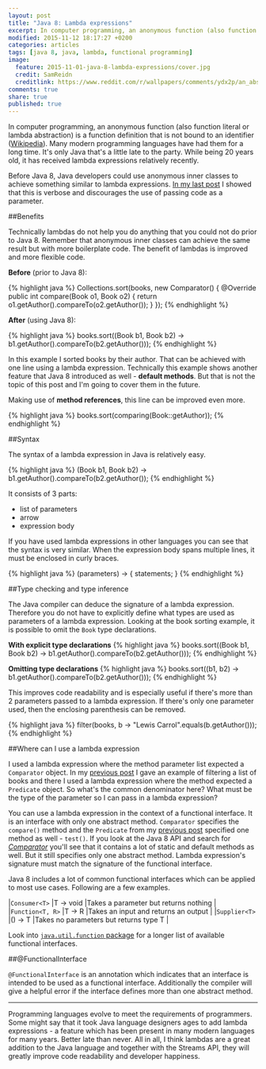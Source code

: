 ```yaml
---
layout: post
title: "Java 8: Lambda expressions"
excerpt: In computer programming, an anonymous function (also function literal or lambda abstraction) is a function definition that is not bound to an identifier.
modified: 2015-11-12 18:17:27 +0200
categories: articles
tags: [java 8, java, lambda, functional programming]
image:
  feature: 2015-11-01-java-8-lambda-expressions/cover.jpg
  credit: SamReidn
  creditlink: https://www.reddit.com/r/wallpapers/comments/ydx2p/an_abstract_lambda_wallpaper/
comments: true
share: true
published: true
---
```


In computer programming, an anonymous function (also function literal or lambda abstraction) is a function definition that is not bound to an identifier ([Wikipedia](https://en.wikipedia.org/wiki/Anonymous_function "Anonymous function")). Many modern programming languages have had them for a long time. It's only Java that's a little late to the party. While being 20 years old, it has received lambda expressions relatively recently.

Before Java 8, Java developers could use anonymous inner classes to achieve something similar to lambda expressions. [In my last post]({{site.url}}/articles/java-8-behavior-parameterization "Java 8: Behavior parameterization") I showed that this is verbose and discourages the use of passing code as a parameter.

##Benefits

Technically lambdas do not help you do anything that you could not do prior to Java 8. Remember that anonymous inner classes can achieve the same result but with more boilerplate code. The benefit of lambdas is improved and more flexible code.

**Before** (prior to Java 8):

{% highlight java %}
Collections.sort(books, new Comparator<Book>() {
    @Override
    public int compare(Book o1, Book o2) {
        return o1.getAuthor().compareTo(o2.getAuthor());
    }
});
{% endhighlight %}

**After** (using Java 8):

{% highlight java %}
books.sort((Book b1, Book b2) -> b1.getAuthor().compareTo(b2.getAuthor()));
{% endhighlight %}

In this example I sorted books by their author. That can be achieved with one line using a lambda expression. Technically this example shows another feature that Java 8 introduced as well - **default methods**. But that is not the topic of this post and I'm going to cover them in the future.

Making use of **method references**, this line can be improved even more.

{% highlight java %}
books.sort(comparing(Book::getAuthor));
{% endhighlight %}

##Syntax

The syntax of a lambda expression in Java is relatively easy.

{% highlight java %}
(Book b1, Book b2) -> b1.getAuthor().compareTo(b2.getAuthor());
{% endhighlight %}

It consists of 3 parts:

* list of parameters
* arrow
* expression body

If you have used lambda expressions in other languages you can see that the syntax is very similar. When the expression body spans multiple lines, it must be enclosed in curly braces.

{% highlight java %}
(parameters) -> { statements; }
{% endhighlight %}

##Type checking and type inference

The Java compiler can deduce the signature of a lambda expression. Therefore you do not have to explicitly define what types are used as parameters of a lambda expression. Looking at the book sorting example, it is possible to omit the `Book` type declarations.

**With explicit type declarations**
{% highlight java %}
books.sort((Book b1, Book b2) -> b1.getAuthor().compareTo(b2.getAuthor()));
{% endhighlight %}

**Omitting type declarations**
{% highlight java %}
books.sort((b1, b2) -> b1.getAuthor().compareTo(b2.getAuthor()));
{% endhighlight %}

This improves code readability and is especially useful if there's more than 2 parameters passed to a lambda expression. If there's only one parameter used, then the enclosing parenthesis can be removed.

{% highlight java %}
filter(books, b -> "Lewis Carrol".equals(b.getAuthor()));
{% endhighlight %}

##Where can I use a lambda expression

I used a lambda expression where the method parameter list expected a `Comparator` object. In my [previous post]({{site.url}}/articles/java-8-behavior-parameterization "Java 8: Behavior parameterization") I gave an example of filtering a list of books and there I used a lambda expression where the method expected a `Predicate` object. So what's the common denominator here? What must be the type of the parameter so I can pass in a lambda expression?

You can use a lambda expression in the context of a functional interface. It is an interface with only one abstract method. `Comparator` specifies the `compare()` method and the `Predicate` from my [previous post]({{site.url}}/articles/java-8-behavior-parameterization "Java 8: Behavior parameterization") specified one method as well - `test()`. If you look at the Java 8 API and search for [*Comparator*](https://docs.oracle.com/javase/8/docs/api/java/util/Comparator.html "Java 8 API - Comparator") you'll see that it contains a lot of static and default methods as well. But it still specifies only one abstract method. Lambda expression's signature must match the signature of the functional interface.

Java 8 includes a lot of common functional interfaces which can be applied to most use cases. Following are a few examples.

|`Consumer<T>`   	|T -> void  |Takes a parameter but returns nothing   	|
|`Function<T, R>` |T -> R   	|Takes an input and returns an output   	|
|`Supplier<T>`   	|() -> T   	|Takes no parameters but returns type T   |

Look into [`java.util.function` package](https://docs.oracle.com/javase/8/docs/api/java/util/function/package-summary.html "java.util.function package") for a longer list of available functional interfaces.

##@FunctionalInterface

`@FunctionalInterface` is an annotation which indicates that an interface is intended to be used as a functional interface. Additionally the compiler will give a helpful error if the interface defines more than one abstract method.

---

Programming languages evolve to meet the requirements of programmers. Some might say that it took Java language designers ages to add lambda expressions - a feature which has been present in many modern languages for many years. Better late than never. All in all, I think lambdas are a great addition to the Java language and together with the Streams API, they will greatly improve code readability and developer happiness.
